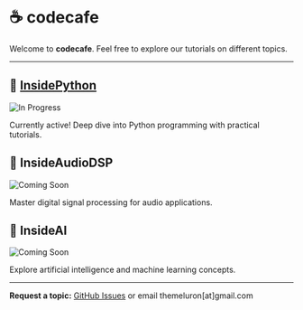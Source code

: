 # ☕ codecafe

Welcome to **codecafe**. Feel free to explore our tutorials on different topics.

---

## 🐍 [InsidePython](https://meluron-codecafe.github.io/InsidePython/)
![In Progress](https://img.shields.io/badge/status-in%20progress-yellow)

Currently active! Deep dive into Python programming with practical tutorials.

## 🎵 InsideAudioDSP
![Coming Soon](https://img.shields.io/badge/status-coming%20soon-gray)

Master digital signal processing for audio applications.

## 🤖 InsideAI
![Coming Soon](https://img.shields.io/badge/status-coming%20soon-gray)

Explore artificial intelligence and machine learning concepts.

---

**Request a topic:** [GitHub Issues](https://github.com/meluron-codecafe/issues) or email themeluron[at]gmail.com
